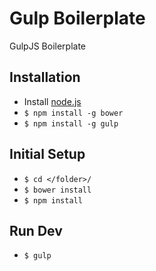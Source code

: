 Gulp Boilerplate
=======

GulpJS Boilerplate

## Installation
- Install [node.js](http://nodejs.org)
- `$ npm install -g bower`
- `$ npm install -g gulp`

## Initial Setup

- `$ cd </folder>/`
- `$ bower install`
- `$ npm install`

## Run Dev

- `$ gulp`